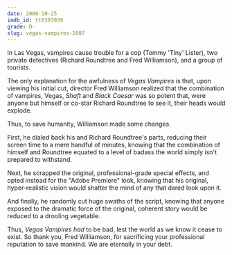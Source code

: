 ```yaml
---
date: 2008-10-25
imdb_id: tt0393939
grade: D-
slug: vegas-vampires-2007
---
```


In Las Vegas, vampires cause trouble for a cop (Tommy 'Tiny' Lister), two private detectives (Richard Roundtree and Fred Williamson), and a group of tourists.

The only explanation for the awfulness of _Vegas Vampires_ is that, upon viewing his initial cut, director Fred Williamson realized that the combination of vampires, Vegas, <span data-imdb-id="tt0067741">_Shaft_</span> and <span data-imdb-id="tt0069792">_Black Caesar_</span> was so potent that, were anyone but himself or co-star Richard Roundtree to see it, their heads would explode.

Thus, to save humanity, Williamson made some changes.

First, he dialed back his and Richard Roundtree's parts, reducing their screen time to a mere handful of minutes, knowing that the combination of himself and Roundtree equated to a level of badass the world simply isn't prepared to withstand.

Next, he scrapped the original, professional-grade special effects, and opted instead for the "Adobe Premiere" look, knowing that his original, hyper-realistic vision would shatter the mind of any that dared look upon it.

And finally, he randomly cut huge swaths of the script, knowing that anyone exposed to the dramatic force of the original, coherent story would be reduced to a drooling vegetable.

Thus, _Vegas Vampires_ _had_ to be bad, lest the world as we know it cease to exist. So thank you, Fred Williamson, for sacrificing your professional reputation to save mankind. We are eternally in your debt.
